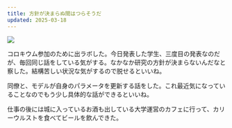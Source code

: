 ```yaml
---
title: 方針が決まらぬ間はつらそうだ
updated: 2025-03-18
---
```

![](https://i.imgur.com/FnZVi8m.jpeg)

コロキウム参加のために出ラボした。今日発表した学生、三度目の発表なのだが、毎回同じ話をしている気がする。なかなか研究の方針が決まらないんだなと察した。結構苦しい状況な気がするので脱せるといいね。

同僚と、モデルが自身のパラメータを更新する話をした。これ最近気になっていることなのでもう少し具体的な話ができるといいね。

仕事の後には城に入っているお酒も出している大学運営のカフェに行って、カリーウルストを食べてビールを飲んできた。